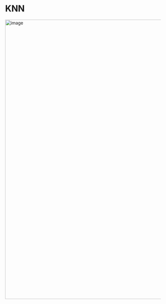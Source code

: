 # KNN

<img width="913" height="906" alt="image" src="https://github.com/user-attachments/assets/b22d4d5c-77be-480e-876f-8ba689834320" />
